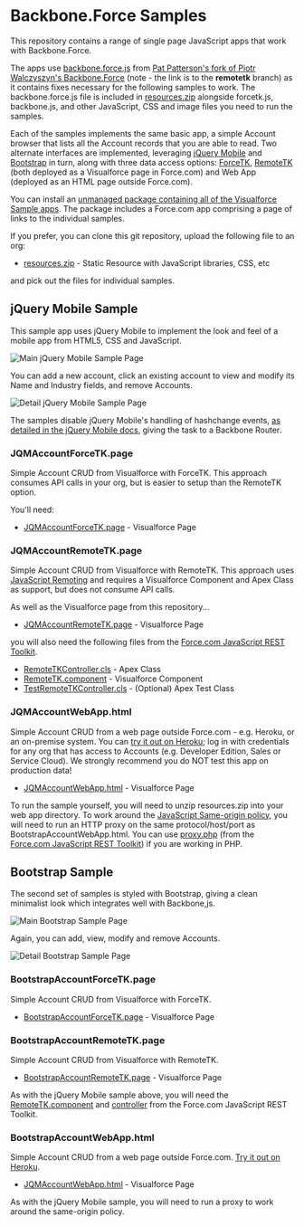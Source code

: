 # Backbone.Force Samples

This repository contains a range of single page JavaScript apps that work with Backbone.Force.

The apps use [backbone.force.js](https://github.com/metadaddy-sfdc/Backbone.Force/blob/remotetk/backbone.force.js) from [Pat Patterson's fork of Piotr Walczyszyn's Backbone.Force](https://github.com/metadaddy-sfdc/Backbone.Force/tree/remotetk) (note - the link is to the **remotetk** branch) as it contains fixes necessary for the following samples to work. The backbone.force.js file is included in [resources.zip](https://github.com/developerforce/Backbone.Force-Samples/blob/master/resources.zip) alongside forcetk.js, backbone.js, and other JavaScript, CSS and image files you need to run the samples.

Each of the samples implements the same basic app, a simple Account browser that lists all the Account records that you are able to read. Two alternate interfaces are implemented, leveraging [jQuery Mobile](http://jquerymobile.com/) and [Bootstrap](http://twitter.github.com/bootstrap/) in turn, along with three data access options: [ForceTK](http://blogs.developerforce.com/developer-relations/2011/03/calling-the-rest-api-from-javascript-in-visualforce-pages.html), [RemoteTK](http://blogs.developerforce.com/developer-relations/2012/10/not-calling-the-rest-api-from-javascript-in-visualforce-pages.html) (both deployed as a Visualforce page in Force.com) and Web App (deployed as an HTML page outside Force.com).

You can install an [unmanaged package containing all of the Visualforce Sample apps](https://login.salesforce.com/packaging/installPackage.apexp?p0=04ti0000000UIMe). The package includes a Force.com app comprising a page of links to the individual samples.

If you prefer, you can clone this git repository, upload the following file to an org:

* [resources.zip](https://github.com/developerforce/Backbone.Force-Samples/blob/master/resources.zip) - Static Resource with JavaScript libraries, CSS, etc

and pick out the files for individual samples.

## jQuery Mobile Sample

This sample app uses jQuery Mobile to implement the look and feel of a mobile app from HTML5, CSS and JavaScript.

![Main jQuery Mobile Sample Page](http://developerforce.github.com/Backbone.Force-Samples/jqm-main.png)

You can add a new account, click an existing account to view and modify its Name and Industry fields, and remove Accounts.

![Detail jQuery Mobile Sample Page](http://developerforce.github.com/Backbone.Force-Samples/jqm-detail.png)

The samples disable jQuery Mobile's handling of hashchange events, [as detailed in the jQuery Mobile docs](http://view.jquerymobile.com/1.3.0/docs/examples/backbone-require/index.php), giving the task to a Backbone Router.

### JQMAccountForceTK.page

Simple Account CRUD from Visualforce with ForceTK. This approach consumes API calls in your org, but is easier to setup than the RemoteTK option.

You'll need:

* [JQMAccountForceTK.page](https://github.com/developerforce/Backbone.Force-Samples/blob/master/JQMAccountForceTK.page) - Visualforce Page

### JQMAccountRemoteTK.page

Simple Account CRUD from Visualforce with RemoteTK. This approach uses [JavaScript Remoting](http://www.salesforce.com/us/developer/docs/pages/Content/pages_js_remoting.htm) and requires a Visualforce Component and Apex Class as support, but does not consume API calls.

As well as the Visualforce page from this repository...

* [JQMAccountRemoteTK.page](https://github.com/developerforce/Backbone.Force-Samples/blob/master/JQMAccountRemoteTK.page) - Visualforce Page

you will also need the following files from the [Force.com JavaScript REST Toolkit](https://github.com/developerforce/Force.com-JavaScript-REST-Toolkit).

* [RemoteTKController.cls](https://github.com/developerforce/Force.com-JavaScript-REST-Toolkit/blob/master/RemoteTKController.cls) - Apex Class
* [RemoteTK.component](https://github.com/developerforce/Force.com-JavaScript-REST-Toolkit/blob/master/RemoteTK.component) - Visualforce Component
* [TestRemoteTKController.cls](https://github.com/developerforce/Force.com-JavaScript-REST-Toolkit/blob/master/TestRemoteTKController.cls) - (Optional) Apex Test Class

### JQMAccountWebApp.html

Simple Account CRUD from a web page outside Force.com - e.g. Heroku, or an on-premise system. You can [try it out on Heroku](https://backbone-force-samples.herokuapp.com/JQMAccountWebApp.html); log in with credentials for any org that has access to Accounts (e.g. Developer Edition, Sales or Service Cloud). We strongly recommend you do NOT test this app on production data!

* [JQMAccountWebApp.html](https://github.com/developerforce/Backbone.Force-Samples/blob/master/JQMAccountWebApp.html) - Visualforce Page

To run the sample yourself, you will need to unzip resources.zip into your web app directory. To work around the [JavaScript Same-origin policy](https://developer.mozilla.org/en-US/docs/JavaScript/Same_origin_policy_for_JavaScript), you will need to run an HTTP proxy on the same protocol/host/port as BootstrapAccountWebApp.html. You can use [proxy.php](https://github.com/developerforce/Force.com-JavaScript-REST-Toolkit/blob/master/proxy.php) (from the [Force.com JavaScript REST Toolkit](https://github.com/developerforce/Force.com-JavaScript-REST-Toolkit)) if you are working in PHP.

## Bootstrap Sample

The second set of samples is styled with Bootstrap, giving a clean minimalist look which integrates well with Backbone,js.

![Main Bootstrap Sample Page](http://developerforce.github.com/Backbone.Force-Samples/main-page.png)

Again, you can add, view, modify and remove Accounts.

![Detail Bootstrap Sample Page](http://developerforce.github.com/Backbone.Force-Samples/detail-page.png)

### BootstrapAccountForceTK.page

Simple Account CRUD from Visualforce with ForceTK.

* [BootstrapAccountForceTK.page](https://github.com/developerforce/Backbone.Force-Samples/blob/master/BootstrapAccountForceTK.page) - Visualforce Page

### BootstrapAccountRemoteTK.page

Simple Account CRUD from Visualforce with RemoteTK.

* [BootstrapAccountRemoteTK.page](https://github.com/developerforce/Backbone.Force-Samples/blob/master/BootstrapAccountRemoteTK.page) - Visualforce Page

As with the jQuery Mobile sample above, you will need the [RemoteTK.component](https://github.com/developerforce/Force.com-JavaScript-REST-Toolkit/blob/master/RemoteTK.component) and [controller](https://github.com/developerforce/Force.com-JavaScript-REST-Toolkit/blob/master/RemoteTKController.cls) from the Force.com JavaScript REST Toolkit.

### BootstrapAccountWebApp.html

Simple Account CRUD from a web page outside Force.com. [Try it out on Heroku](https://backbone-force-samples.herokuapp.com/BootstrapAccountWebApp.html).

* [JQMAccountWebApp.html](https://github.com/developerforce/Backbone.Force-Samples/blob/master/JQMAccountWebApp.html) - Visualforce Page

As with the jQuery Mobile sample, you will need to run a proxy to work around the same-origin policy.
